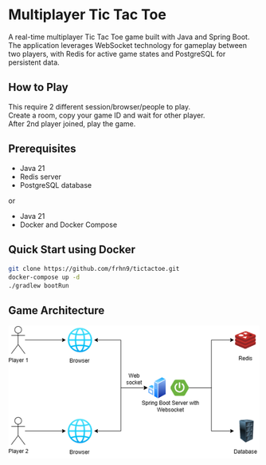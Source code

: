 # Multiplayer Tic Tac Toe

A real-time multiplayer Tic Tac Toe game built with Java and Spring Boot. The application leverages WebSocket technology for gameplay between two players, with Redis for active game states and PostgreSQL for persistent data.

## How to Play

This require 2 different session/browser/people to play.<br>
Create a room, copy your game ID and wait for other player. <br>
After 2nd player joined, play the game.

## Prerequisites

- Java 21
- Redis server
- PostgreSQL database

or

- Java 21
- Docker and Docker Compose

## Quick Start using Docker
```bash
git clone https://github.com/frhn9/tictactoe.git
docker-compose up -d
./gradlew bootRun
```

## Game Architecture

![architecture](diagram.png)
